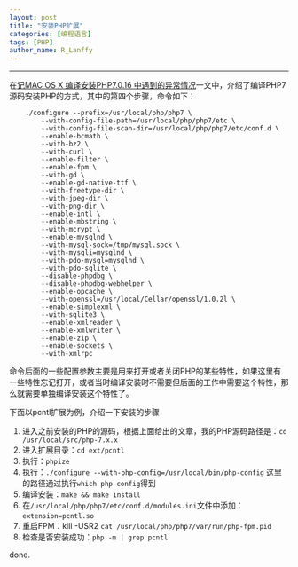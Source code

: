 ```yaml
---
layout: post
title: "安装PHP扩展"
categories: [编程语言]
tags: [PHP]
author_name: R_Lanffy
---
```

---
在[记MAC OS X 编译安装PHP7.0.16 中遇到的异常情况](http://lanffy.github.io/2017/03/01/mac-install-php7-with-source-code)一文中，介绍了编译PHP7源码安装PHP的方式，其中的第四个步骤，命令如下：

        ./configure --prefix=/usr/local/php/php7 \
            --with-config-file-path=/usr/local/php/php7/etc \
            --with-config-file-scan-dir=/usr/local/php/php7/etc/conf.d \
            --enable-bcmath \
            --with-bz2 \
            --with-curl \
            --enable-filter \
            --enable-fpm \
            --with-gd \
            --enable-gd-native-ttf \
            --with-freetype-dir \
            --with-jpeg-dir \
            --with-png-dir \
            --enable-intl \
            --enable-mbstring \
            --with-mcrypt \
            --enable-mysqlnd \
            --with-mysql-sock=/tmp/mysql.sock \
            --with-mysqli=mysqlnd \
            --with-pdo-mysql=mysqlnd \
            --with-pdo-sqlite \
            --disable-phpdbg \
            --disable-phpdbg-webhelper \
            --enable-opcache \
            --with-openssl=/usr/local/Cellar/openssl/1.0.2l \
            --enable-simplexml \
            --with-sqlite3 \
            --enable-xmlreader \
            --enable-xmlwriter \
            --enable-zip \
            --enable-sockets \
            --with-xmlrpc

命令后面的一些配置参数主要是用来打开或者关闭PHP的某些特性，如果这里有一些特性忘记打开，或者当时编译安装时不需要但后面的工作中需要这个特性，那么就需要单独编译安装这个特性了。

下面以pcntl扩展为例，介绍一下安装的步骤

1. 进入之前安装的PHP的源码，根据上面给出的文章，我的PHP源码路径是：``cd /usr/local/src/php-7.x.x``
2. 进入扩展目录：``cd ext/pcntl``
3. 执行：``phpize``
4. 执行：``./configure --with-php-config=/usr/local/bin/php-config`` 这里的路径通过执行``which php-config``得到
5. 编译安装：``make && make install``
6. 在``/usr/local/php/php7/etc/conf.d/modules.ini``文件中添加：``extension=pcntl.so``
7. 重启FPM：kill -USR2 `cat /usr/local/php/php7/var/run/php-fpm.pid`
8. 检查是否安装成功：``php -m | grep pcntl``

done.

